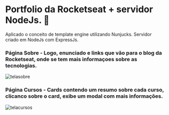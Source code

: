 # Portfolio da Rocketseat + servidor NodeJs. :purple_heart:

Aplicado o conceito de template engine utilizando Nunjucks. Servidor criado em NodeJs com ExpressJs.

### Página Sobre - Logo, enunciado e links que vão para o blog da Rocketseat, onde se tem mais informaçoes sobre as tecnologias.

![telasobre](https://user-images.githubusercontent.com/65367775/90683240-97becb00-e23c-11ea-95b3-18c3006752d3.png)

### Página Cursos - Cards contendo um resumo sobre cada curso, clicanco sobre o card, exibe um modal com mais informações.

![telacursos](https://user-images.githubusercontent.com/65367775/90683841-904bf180-e23d-11ea-9f8a-af316a1c896c.png)
